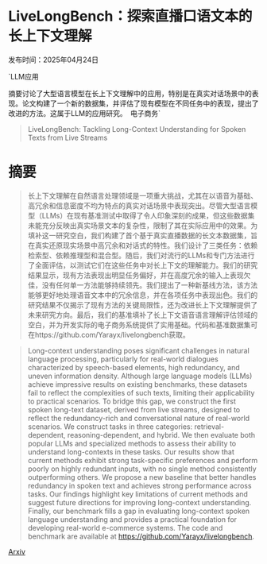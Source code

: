 # LiveLongBench：探索直播口语文本的长上下文理解

发布时间：2025年04月24日

`LLM应用

摘要讨论了大型语言模型在长上下文理解中的应用，特别是在真实对话场景中的表现。论文构建了一个新的数据集，并评估了现有模型在不同任务中的表现，提出了改进的方法。这属于LLM的应用研究。` `电子商务`

> LiveLongBench: Tackling Long-Context Understanding for Spoken Texts from Live Streams

# 摘要

> 长上下文理解在自然语言处理领域是一项重大挑战，尤其在以语音为基础、高冗余和信息密度不均为特点的真实对话场景中表现突出。尽管大型语言模型（LLMs）在现有基准测试中取得了令人印象深刻的成果，但这些数据集未能充分反映出真实场景文本的复杂性，限制了其在实际应用中的效果。为填补这一研究空白，我们构建了首个基于真实直播数据的长文本数据集，旨在真实还原现实场景中高冗余和对话式的特性。我们设计了三类任务：依赖检索型、依赖推理型和混合型。随后，我们对流行的LLMs和专门方法进行了全面评估，以测试它们在这些任务中对长上下文的理解能力。我们的研究结果显示，现有方法表现出明显任务偏好，并在高度冗余的输入上表现欠佳，没有任何单一方法能够持续领先。我们提出了一种新基线方法，该方法能够更好地处理语音文本中的冗余信息，并在各项任务中表现出色。我们的研究结果不仅揭示了现有方法的关键局限性，还为改进长上下文理解提供了未来研究方向。最后，我们的基准填补了长上下文语音语言理解评估领域的空白，并为开发实际的电子商务系统提供了实用基础。代码和基准数据集可在https://github.com/Yarayx/livelongbench获取。

> Long-context understanding poses significant challenges in natural language processing, particularly for real-world dialogues characterized by speech-based elements, high redundancy, and uneven information density. Although large language models (LLMs) achieve impressive results on existing benchmarks, these datasets fail to reflect the complexities of such texts, limiting their applicability to practical scenarios. To bridge this gap, we construct the first spoken long-text dataset, derived from live streams, designed to reflect the redundancy-rich and conversational nature of real-world scenarios. We construct tasks in three categories: retrieval-dependent, reasoning-dependent, and hybrid. We then evaluate both popular LLMs and specialized methods to assess their ability to understand long-contexts in these tasks. Our results show that current methods exhibit strong task-specific preferences and perform poorly on highly redundant inputs, with no single method consistently outperforming others. We propose a new baseline that better handles redundancy in spoken text and achieves strong performance across tasks. Our findings highlight key limitations of current methods and suggest future directions for improving long-context understanding. Finally, our benchmark fills a gap in evaluating long-context spoken language understanding and provides a practical foundation for developing real-world e-commerce systems. The code and benchmark are available at https://github.com/Yarayx/livelongbench.

[Arxiv](https://arxiv.org/abs/2504.17366)